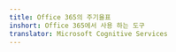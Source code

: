 ```yaml
---
title: Office 365의 주기율표
inshort: Office 365에서 사용 하는 도구
translator: Microsoft Cognitive Services
---
```





